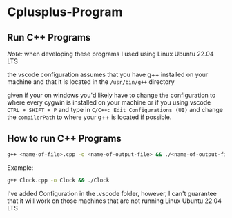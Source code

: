 # Cplusplus-Program

## Run C++ Programs

_Note:_ when developing these programs I used using Linux Ubuntu 22.04 LTS

the vscode configuration assumes that you have g++ installed on your machine
and that it is located in the `/usr/bin/g++` directory

given if your on windows you'd likely have to change the configuration to where every cygwin is installed on your machine
or if you using vscode `CTRL + SHIFT + P` and type in `C/C++: Edit Configurations (UI)` and change the `compilerPath` to where your g++ is located if possible.

## How to run C++ Programs

```bash
g++ <name-of-file>.cpp -o <name-of-output-file> && ./<name-of-output-file>
```

Example:

```bash
g++ Clock.cpp -o Clock && ./Clock
```

I've added Configuration in the .vscode folder, however, I can't guarantee that it will work on those machines that are not running Linux Ubuntu 22.04 LTS
